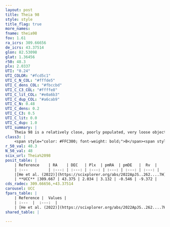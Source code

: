 ```yaml
---
layout: post
title: Theia 98
style: style
title_flag: true
more_names: 
fname: theia98
fov: 1.61
ra_icrs: 309.66656
de_icrs: 43.37514
glon: 82.53098
glat: 1.36456
r50: 48.3
plx: 2.0337
UTI: "0.24"
UTI_COLOR: "#fcd5c1"
UTI_C_N_COL: "#fffde5"
UTI_C_dens_COL: "#fbccbd"
UTI_C_C3_COL: "#ffffe8"
UTI_C_lit_COL: "#e0a6b3"
UTI_C_dup_COL: "#a6cab9"
UTI_C_N: 0.48
UTI_C_dens: 0.2
UTI_C_C3: 0.5
UTI_C_lit: 0.0
UTI_C_dup: 1.0
UTI_summary: |
    Theia 98 is a relatively close, poorly populated, very loose object of intermediate C3 quality. It was recently reported in the literature.
class3: |
    <span style="color: #FFC300; font-weight: bold;">B</span><span style="color: #FFC300; font-weight: bold;">B</span>
r_50_val: 48.3
N_50_val: 48
scix_url: Theia%2098
posit_table: |
    | Reference    | RA    | DEC   | Plx  | pmRA  | pmDE   |  Rv  |
    | :---         | :---: | :---: | :---: | :---: | :---: | :---: |
    |[He et al. (2022)](https://scixplorer.org/abs/2022ApJS..262....7H) | 309.986 | 43.804 | 2.089 | 3.095 | -0.554 | -- |
    | **UCC** |309.667 | 43.375 | 2.034 | 3.132 | -0.546 | -9.372 | 
cds_radec: 309.66656,+43.37514
carousel: UCC
fpars_table: |
    | Reference |  Values |
    | :---  |  :---:  |
    | [He et al. (2022)](https://scixplorer.org/abs/2022ApJS..262....7H) | `A0=0.65, logAge=7.7` |
shared_table: |
    
---
```

